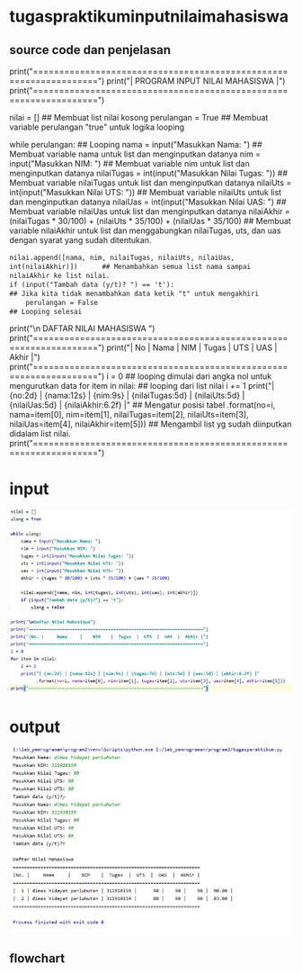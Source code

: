 # tugaspraktikuminputnilaimahasiswa

## source code dan penjelasan

print("==================================================================")
print("|                 PROGRAM INPUT NILAI MAHASISWA                  |")
print("==================================================================")

nilai = []                                                                          ## Membuat list nilai kosong
perulangan = True                                                                   ## Membuat variable perulangan "true" untuk logika looping

while perulangan:                                                                   ## Looping
    nama = input("Masukkan Nama: ")                                                 ## Membuat variable nama untuk list dan menginputkan datanya
    nim = input("Masukkan NIM: ")                                                   ## Membuat variable nim untuk list dan menginputkan datanya
    nilaiTugas = int(input("Masukkan Nilai Tugas: "))                               ## Membuat variable nilaiTugas untuk list dan menginputkan datanya
    nilaiUts = int(input("Masukkan Nilai UTS: "))                                   ## Membuat variable nilaiUts untuk list dan menginputkan datanya
    nilaiUas = int(input("Masukkan Nilai UAS: ")                                    ## Membuat variable nilaiUas untuk list dan menginputkan datanya
    nilaiAkhir = (nilaiTugas * 30/100) + (nilaiUts * 35/100) + (nilaiUas * 35/100)  ## Membuat variable nilaiAkhir untuk list dan menggabungkan nilaiTugas, uts, dan uas dengan syarat yang sudah ditentukan.

    nilai.append([nama, nim, nilaiTugas, nilaiUts, nilaiUas, int(nilaiAkhir)])      ## Menambahkan semua list nama sampai nilaiAkhir ke list nilai.
    if (input("Tambah data (y/t)? ") == 't'):                                       ## Jika kita tidak menambahkan data ketik "t" untuk mengakhiri
        perulangan = False                                                          ## Looping selesai

print("\n                      DAFTAR NILAI MAHASISWA                    ")
print("==================================================================")
print("| No |     Nama     |    NIM    | Tugas |  UTS  |  UAS  |  Akhir |")
print("==================================================================")
i = 0                                                                                ## looping dimulai dari angka nol untuk mengurutkan data
for item in nilai:                                                                   ## looping dari list nilai
    i += 1
    print("| {no:2d} | {nama:12s} | {nim:9s} | {nilaiTugas:5d} | {nilaiUts:5d} | {nilaiUas:5d} | {nilaiAkhir:6.2f} |"             ## Mengatur posisi tabel
          .format(no=i, nama=item[0], nim=item[1], nilaiTugas=item[2], nilaiUts=item[3], nilaiUas=item[4], nilaiAkhir=item[5]))   ## Mengambil list yg sudah diinputkan didalam list nilai.
print("==================================================================")

# input

![input](https://github.com/dimashst777/tugaspraktikuminputnilaimahasiswa/blob/master/gambar/kodingan.png)

# output

![output](https://github.com/dimashst777/tugaspraktikuminputnilaimahasiswa/blob/master/gambar/output%20kodingan.png)

## flowchart

